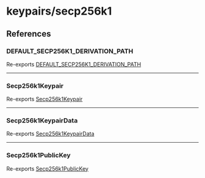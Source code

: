 # keypairs/secp256k1

## References

### DEFAULT\_SECP256K1\_DERIVATION\_PATH

Re-exports [DEFAULT_SECP256K1_DERIVATION_PATH](variables/DEFAULT_SECP256K1_DERIVATION_PATH.md)

---

### Secp256k1Keypair

Re-exports [Secp256k1Keypair](classes/Secp256k1Keypair.md)

---

### Secp256k1KeypairData

Re-exports [Secp256k1KeypairData](interfaces/Secp256k1KeypairData.md)

---

### Secp256k1PublicKey

Re-exports [Secp256k1PublicKey](classes/Secp256k1PublicKey.md)
